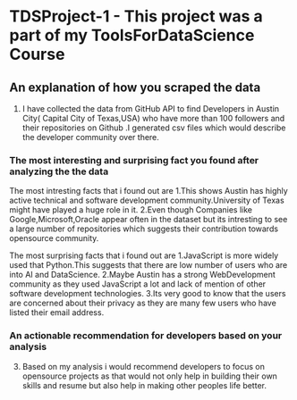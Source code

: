 # TDSProject-1 - This project was a part of my ToolsForDataScience Course 

## An explanation of how you scraped the data
1. I have collected the data from GitHub API to find Developers in Austin City( Capital City of Texas,USA) who have more than 100 followers and their repositories on Github .I generated csv files which would describe the developer community over there.

### The most interesting and surprising fact you found after analyzing the the data
The most intresting facts that i found out are
1.This shows Austin has highly active technical and software development community.University of Texas might have played a huge role in it.
2.Even though Companies like Google,Microsoft,Oracle appear often in the dataset but its intresting to see a large number of repositories which suggests their contribution towards opensource community.

The most surprising facts that i found out are 
1.JavaScript is more widely used that Python.This suggests that there are low number of users who are into AI and DataScience.
2.Maybe Austin has a strong WebDevelopment community as they used JavaScript a lot and lack of mention of other software development technologies.
3.Its very good to know that the users are concerned about their privacy as they are many few users who have listed their email address.

### An actionable recommendation for developers based on your analysis
3. Based on my analysis i would recommend developers to focus on opensource projects as that would not only help in building their own skills and resume but also help in making other peoples life better.
